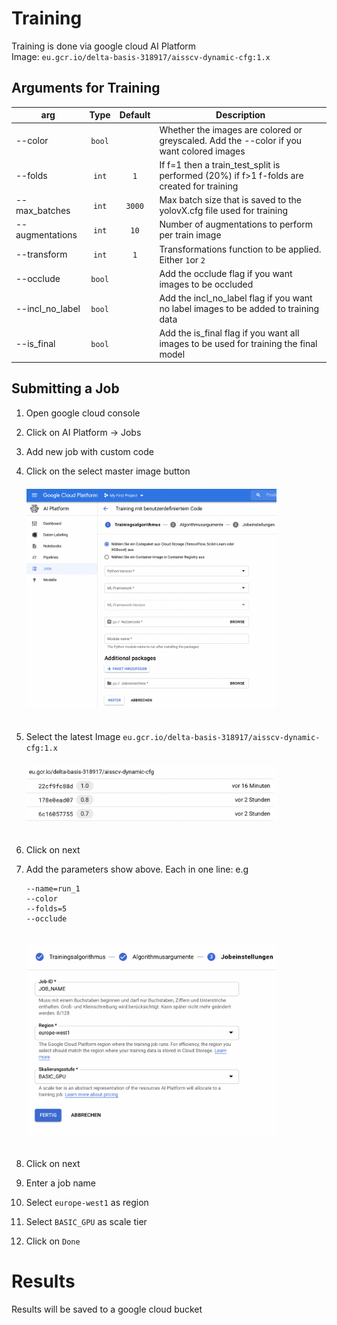 # Training

Training is done via google cloud AI Platform
<br>
Image: `eu.gcr.io/delta-basis-318917/aisscv-dynamic-cfg:1.x`

## Arguments for Training

| arg             |  Type  | Default | Description                                                                               |
| --------------- | :----: | :-----: | ----------------------------------------------------------------------------------------- |
| --color         | `bool` |         | Whether the images are colored or greyscaled. Add the --color if you want colored images  |
| --folds         | `int`  |   `1`   | If f=1 then a train_test_split is performed (20%) if f>1 f-folds are created for training |
| --max_batches   | `int`  | `3000`  | Max batch size that is saved to the yolovX.cfg file used for training                     |
| --augmentations | `int`  |  `10`   | Number of augmentations to perform per train image                                        |
| --transform     | `int`  |   `1`   | Transformations function to be applied. Either `1`or `2`                                  |
| --occlude       | `bool` |         | Add the occlude flag if you want images to be occluded                                    |
| --incl_no_label | `bool` |         | Add the incl_no_label flag if you want no label images to be added to training data       |
| --is_final      | `bool` |         | Add the is_final flag if you want all images to be used for training the final model      |

## Submitting a Job

1. Open google cloud console
2. Click on AI Platform -> Jobs
3. Add new job with custom code
4. Click on the select master image button<br>
   <img src="./doc_img/add_job_1.png" width=400 style="margin-top:20px; margin-bottom: 20px" />
5. Select the latest Image `eu.gcr.io/delta-basis-318917/aisscv-dynamic-cfg:1.x`<br>
   <img src="./doc_img/add_job_2.png" width=400 style="margin-top:20px; margin-bottom: 20px" />
6. Click on next
7. Add the parameters show above. Each in one line: e.g

    ```
    --name=run_1
    --color
    --folds=5
    --occlude
    ```

    <img src="./doc_img/add_job_3.png" width=400 style="margin-top:20px; margin-bottom: 20px" />

8. Click on next
9. Enter a job name
10. Select `europe-west1` as region
11. Select `BASIC_GPU` as scale tier
12. Click on `Done`

# Results

Results will be saved to a google cloud bucket
